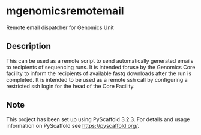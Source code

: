 # mgenomicsremotemail

Remote email dispatcher for Genomics Unit


## Description

This can be used as a remote script to send automatically generated emails
to recipients of sequencing runs. It is intended foruse by the Genomics
Core facility to inform the recipients of available fastq downloads after the run
is completed. It is intended to be used as a remote ssh call by configuring a
restricted ssh login for the head of the Core Facility.

## Note

This project has been set up using PyScaffold 3.2.3. For details and usage
information on PyScaffold see https://pyscaffold.org/.
